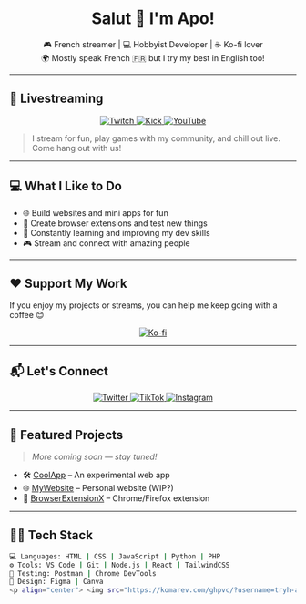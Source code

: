 <h1 align="center">Salut 👋 I'm Apo!</h1>

<p align="center">
🎮 French streamer | 💻 Hobbyist Developer | ☕ Ko-fi lover  
<br>
🌍 Mostly speak French 🇫🇷 but I try my best in English too!
</p>

---

## 🎥 Livestreaming

<p align="center">
  <a href="https://www.twitch.tv/tryh_apo">
    <img src="https://img.shields.io/badge/Twitch-9146FF?style=for-the-badge&logo=twitch&logoColor=white" alt="Twitch">
  </a>
  <a href="https://kick.com/tryh-apo">
    <img src="https://img.shields.io/badge/Kick-53FC18?style=for-the-badge&logo=kick&logoColor=white" alt="Kick">
  </a>
  <a href="https://www.youtube.com/@tryhapo">
    <img src="https://img.shields.io/badge/YouTube-FF0000?style=for-the-badge&logo=youtube&logoColor=white" alt="YouTube">
  </a>
</p>

> I stream for fun, play games with my community, and chill out live. Come hang out with us!

---

## 💻 What I Like to Do

- 🌐 Build websites and mini apps for fun  
- 🧩 Create browser extensions and test new things  
- 🧠 Constantly learning and improving my dev skills  
- 🎮 Stream and connect with amazing people

---

## ❤️ Support My Work

If you enjoy my projects or streams, you can help me keep going with a coffee 😊

<p align="center">
  <a href="https://ko-fi.com/apo__">
    <img src="https://img.shields.io/badge/Buy%20Me%20a%20Coffee-%23FF5E5B?style=for-the-badge&logo=ko-fi&logoColor=white" alt="Ko-fi">
  </a>
</p>

---

## 📬 Let's Connect

<p align="center">
  <a href="https://x.com/apoftn1">
    <img src="https://img.shields.io/badge/Twitter-%231DA1F2?style=for-the-badge&logo=twitter&logoColor=white" alt="Twitter">
  </a>
  <a href="https://www.tiktok.com/@apo_ban">
    <img src="https://img.shields.io/badge/TikTok-010101?style=for-the-badge&logo=tiktok&logoColor=white" alt="TikTok">
  </a>
  <a href="https://instagram.com/tryh_apo">
    <img src="https://img.shields.io/badge/Instagram-%23E4405F?style=for-the-badge&logo=instagram&logoColor=white" alt="Instagram">
  </a>
</p>

---

## 📌 Featured Projects

> *More coming soon — stay tuned!*

- 🛠️ [CoolApp](https://github.com/yourusername/CoolApp) – An experimental web app  
- 🌐 [MyWebsite](https://apolinks.netlify.app) – Personal website (WIP?)  
- 🧩 [BrowserExtensionX](https://github.com/yourusername/BrowserExtensionX) – Chrome/Firefox extension

---

## 🧑‍💻 Tech Stack

```bash
💻 Languages: HTML | CSS | JavaScript | Python | PHP
⚙️ Tools: VS Code | Git | Node.js | React | TailwindCSS
🧪 Testing: Postman | Chrome DevTools
🎨 Design: Figma | Canva
<p align="center"> <img src="https://komarev.com/ghpvc/?username=tryh-apo&style=flat-square&color=blue" alt="Profile Views" /> </p> ```
